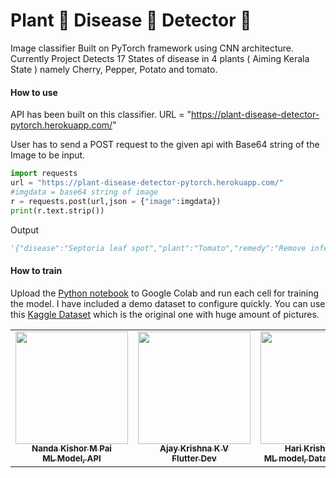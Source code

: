 # Plant 🌱 Disease 🐛 Detector 🔎

Image classifier Built on PyTorch framework using CNN architecture. Currently Project Detects 17 States of disease in 4 plants ( Aiming Kerala State ) namely Cherry, Pepper, Potato and tomato. 

#### How to use

API has been built on this classifier. URL = "https://plant-disease-detector-pytorch.herokuapp.com/"

User has to send a POST request to the given api with Base64 string of the Image to be input. 

```python
import requests
url = "https://plant-disease-detector-pytorch.herokuapp.com/"
#imgdata = base64 string of image
r = requests.post(url,json = {"image":imgdata})
print(r.text.strip())
```
Output
```python
'{"disease":"Septoria leaf spot","plant":"Tomato","remedy":"Remove infected leaves immediately,......Fungonil and Daconil)."}'
```

#### How to train

Upload the [Python notebook](https://github.com/nandakishormpai2001/Plant_Disease_Detector/blob/main/model/Plant_Disease_Identifier.ipynb) to Google Colab and run each cell for training the model. I have included a demo dataset to configure quickly. You can use this [Kaggle Dataset](https://www.kaggle.com/vipoooool/new-plant-diseases-dataset) which is the original one with huge amount of pictures.

<table>
  <tr>

<td align="center"><a href="https://github.com/nandakishormpai2001%22%3E"><img src="https://avatars.githubusercontent.com/u/57388834?v=4" width="180px;" alt=""/><br /><sub><b>Nanda Kishor M Pai<br />ML Model, API</b></sub></a><br />

  <td align="center"><a href="https://github.com/AJAYK-01%22%3E"><img src="https://avatars.githubusercontent.com/u/55079486?v=4" width="180px;" alt=""/><br /><sub><b>Ajay Krishna K V<br /> Flutter Dev</b></sub></a><br />

  <td align="center"><a href="https://github.com/Harikrishnan6336%22%3E"><img src="https://avatars.githubusercontent.com/u/53964426?v=4" width="180px;" alt=""/><br /><sub><b>Hari Krishnan U<br />ML model, Data collection</b></sub></a><br />

<td align="center"><a href="https://github.com/AntonySJohn%22%3E"><img src="https://media-exp1.licdn.com/dms/image/C5603AQEh8as-rR4xog/profile-displayphoto-shrink_400_400/0/1605618124497?e=1627516800&v=beta&t=v85thHTJrum9u8HKhtKJkpPrY5YtdQYQoqrVYP6iyzk" width="180px;" alt=""/><br /><sub><b>Antony S John<br />Flutter Dev</b></sub></a><br />

</tr>
</table>
